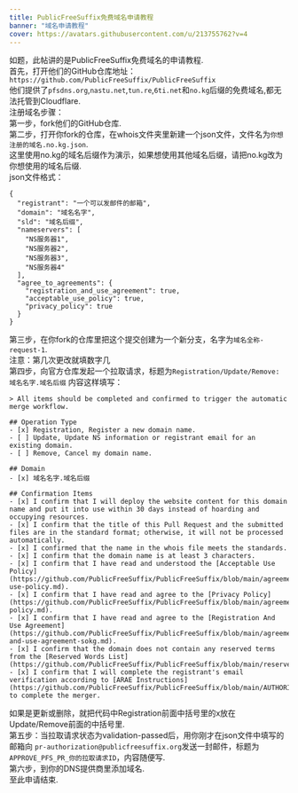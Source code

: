 ```yaml
---
title: PublicFreeSuffix免费域名申请教程
banner: "域名申请教程"
cover: https://avatars.githubusercontent.com/u/213755762?v=4
---
```

如题，此帖讲的是PublicFreeSuffix免费域名的申请教程.<br>
首先，打开他们的GitHub仓库地址：
`https://github.com/PublicFreeSuffix/PublicFreeSuffix`<br>
他们提供了`pfsdns.org`,`nastu.net`,`tun.re`,`6ti.net`和`no.kg`后缀的免费域名,都无法托管到Cloudflare.<br>
注册域名步骤：<br>
第一步，fork他们的GitHub仓库.<br>
第二步，打开你fork的仓库，在whois文件夹里新建一个json文件，文件名为`你想注册的域名.no.kg.json`.<br>
这里使用no.kg的域名后缀作为演示，如果想使用其他域名后缀，请把no.kg改为你想使用的域名后缀.<br>
json文件格式：
```
{
  "registrant": "一个可以发邮件的邮箱",
  "domain": "域名名字",
  "sld": "域名后缀",
  "nameservers": [
    "NS服务器1",
    "NS服务器2",
    "NS服务器3",
    "NS服务器4"
  ],
  "agree_to_agreements": {
    "registration_and_use_agreement": true,
    "acceptable_use_policy": true,
    "privacy_policy": true
  }
}
```
第三步，在你fork的仓库里把这个提交创建为一个新分支，名字为`域名全称-request-1`.<br>
注意：第几次更改就填数字几<br>
第四步，向官方仓库发起一个拉取请求，标题为`Registration/Update/Remove: 域名名字.域名后缀`
内容这样填写：
```
> All items should be completed and confirmed to trigger the automatic merge workflow.

## Operation Type
- [x] Registration, Register a new domain name.
- [ ] Update, Update NS information or registrant email for an existing domain.
- [ ] Remove, Cancel my domain name.

## Domain
- [x] 域名名字.域名后缀

## Confirmation Items
- [x] I confirm that I will deploy the website content for this domain name and put it into use within 30 days instead of hoarding and occupying resources.
- [x] I confirm that the title of this Pull Request and the submitted files are in the standard format; otherwise, it will not be processed automatically.
- [x] I confirmed that the name in the whois file meets the standards.
- [x] I confirm that the domain name is at least 3 characters.
- [x] I confirm that I have read and understood the [Acceptable Use Policy](https://github.com/PublicFreeSuffix/PublicFreeSuffix/blob/main/agreements/acceptable-use-policy.md).
- [x] I confirm that I have read and agree to the [Privacy Policy](https://github.com/PublicFreeSuffix/PublicFreeSuffix/blob/main/agreements/privacy-policy.md).
- [x] I confirm that I have read and agree to the [Registration And Use Agreement](https://github.com/PublicFreeSuffix/PublicFreeSuffix/blob/main/agreements/registration-and-use-agreement-sokg.md).
- [x] I confirm that the domain does not contain any reserved terms from the [Reserved Words List](https://github.com/PublicFreeSuffix/PublicFreeSuffix/blob/main/reserved_words.txt).
- [x] I confirm that I will complete the registrant's email verification according to [ARAE Instructions](https://github.com/PublicFreeSuffix/PublicFreeSuffix/blob/main/AUTHORIZATION.md) to complete the merger.
```
如果是更新或删除，就把代码中Registration前面中括号里的x放在Update/Remove前面的中括号里.<br>
第五步：当拉取请求状态为validation-passed后，用你刚才在json文件中填写的邮箱向 `pr-authorization@publicfreesuffix.org`发送一封邮件，标题为`APPROVE_PFS_PR_你的拉取请求ID`，内容随便写.<br>
第六步，到你的DNS提供商里添加域名.<br>
至此申请结束.